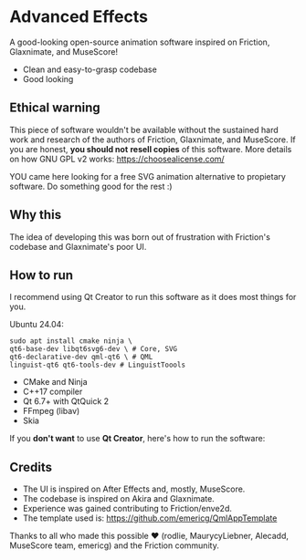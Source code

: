 # Advanced Effects

A good-looking open-source animation software inspired on Friction, Glaxnimate, and MuseScore!

- Clean and easy-to-grasp codebase
- Good looking

## Ethical warning

This piece of software wouldn't be available without the sustained hard work and research of the authors of Friction, Glaxnimate, and MuseScore. If you are honest, **you should not** **resell copies** of this software. More details on how GNU GPL v2 works: https://choosealicense.com/

YOU came here looking for a free SVG animation alternative to propietary software. Do something good for the rest :)

## Why this

The idea of developing this was born out of frustration with Friction's codebase and Glaxnimate's poor UI.

## How to run

I recommend using Qt Creator to run this software as it does most things for you.

Ubuntu 24.04:
```
sudo apt install cmake ninja \
qt6-base-dev libqt6svg6-dev \ # Core, SVG
qt6-declarative-dev qml-qt6 \ # QML
linguist-qt6 qt6-tools-dev # LinguistToools
```

- CMake and Ninja
- C++17 compiler
- Qt 6.7+ with QtQuick 2
- FFmpeg (libav)
- Skia

If you **don't want** to use **Qt Creator**, here's how to run the software:

## Credits

- The UI is inspired on After Effects and, mostly, MuseScore.
- The codebase is inspired on Akira and Glaxnimate.
- Experience was gained contributing to Friction/enve2d.
- The template used is: https://github.com/emericg/QmlAppTemplate

Thanks to all who made this possible :heart: (rodlie, MaurycyLiebner, Alecadd, MuseScore team, emericg) and the Friction community.
